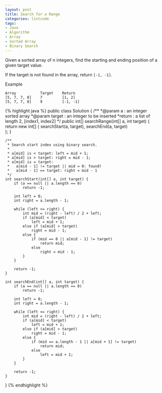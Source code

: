```yaml
---
layout: post
title: Search for a Range
categories: lintcode
tags:
- Java
- Algorithm
- Array
- Sorted Array
- Binary Search
---
```


Given a sorted array of n integers, find the starting and ending position of a given target value.

If the target is not found in the array, return `[-1, -1]`.

Example

```
Array           Target    Return
[5, 7, 7, 8]    7         [1, 2]
[5, 7, 7, 8]    9         [-1, -1]
```

{% highlight java %}
public class Solution {
    /** 
     *@param a : an integer sorted array
     *@param target :  an integer to be inserted
     *return : a list of length 2, [index1, index2]
     */
    public int[] searchRange(int[] a, int target) {
        return new int[] {
            searchStart(a, target),
            searchEnd(a, target)  
        };
    }
    
    /**
     * Search start index using binary search.
     * 
     * a[mid] is < target: left = mid + 1;
     * a[mid] is > target: right = mid - 1;
     * a[mid] is = target:
     *   a[mid - 1] != target || mid = 0: found!
     *   a[mid - 1] == target: right = mid - 1
     */
    int searchStart(int[] a, int target) {
        if (a == null || a.length == 0)
            return -1;
            
        int left = 0;
        int right = a.length - 1;
        
        while (left <= right) {
            int mid = (right - left) / 2 + left;
            if (a[mid] < target)
                left = mid + 1;
            else if (a[mid] > target)
                right = mid - 1;
            else {
                if (mid == 0 || a[mid - 1] != target)
                    return mid;
                else
                    right = mid - 1;
            }
        }
        
        return -1;
    }
    
    int searchEnd(int[] a, int target) {
        if (a == null || a.length == 0)
            return -1;
            
        int left = 0;
        int right = a.length - 1;
        
        while (left <= right) {
            int mid = (right - left) / 2 + left;
            if (a[mid] < target)
                left = mid + 1;
            else if (a[mid] > target)
                right = mid - 1;
            else {
                if (mid == a.length - 1 || a[mid + 1] != target)
                    return mid;
                else
                    left = mid + 1;
            }
        }
        
        return -1;
    }
}
{% endhighlight %}